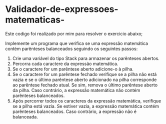 # Validador-de-expressoes-matematicas-

Este codigo foi realizado por mim para resolver o exercicio abaixo;

Implemente um programa que verifica se uma expressão matemática contém parênteses
balanceados seguindo os seguintes passos:
1. Crie uma variável do tipo Stack<char> para armazenar os parênteses abertos.
2. Percorra cada caractere da expressão matemática.
3. Se o caractere for um parêntese aberto adicione-o à pilha.
4. Se o caractere for um parêntese fechado verifique se a pilha não está vazia e se o último
parêntese aberto adicionado na pilha corresponde ao parêntese fechado atual. Se sim, remova o
último parêntese aberto da pilha. Caso contrário, a expressão matemática não contém parênteses
balanceados.
5. Após percorrer todos os caracteres da expressão matemática, verifique se a pilha está vazia. Se estiver
vazia, a expressão matemática contém parênteses balanceados. Caso contrário, a expressão não é
balanceada.
